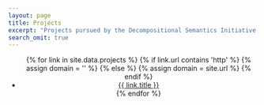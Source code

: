 ```yaml
---
layout: page
title: Projects
excerpt: "Projects pursued by the Decompositional Semantics Initiative."
search_omit: true
---
```


<center>
<ul>
{% for link in site.data.projects %}
  {% if link.url contains 'http' %}
      {% assign domain = '' %}
  {% else %}
      {% assign domain = site.url %}
  {% endif %}
  <li><a href="{{ domain }}{{ link.url }}" {% if link.url contains 'http' %}target="_blank"{% endif %}>{{ link.title }}</a></li>
{% endfor %}
</ul>
</center>
